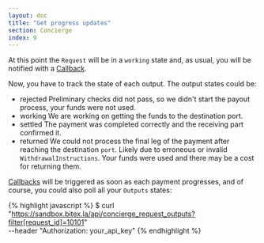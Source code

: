 ```yaml
---
layout: doc
title: "Get progress updates"
section: Concierge
index: 9
---
```


At this point the `Request` will be in a `working` state and, as usual, you will be notified with a [Callback](/docs/concierge/callbacks).

Now, you have to track the state of each output. The output states could be:

  - <span class="badge badge-warning"> rejected </span>
    Preliminary checks did not pass, so we didn't start the payout process,
    your funds were not used.
  - <span class="badge badge-primary">working</span>
    We are working on getting the funds to the destination port.
  - <span class="badge badge-success">settled</span>
    The payment was completed correctly and the receiving part confirmed it.
  - <span class="badge badge-danger">returned</span>
    We could not process the final leg of the payment after reaching the
    destination `port`.
    Likely due to erroneous or invalid `WithdrawalInstructions`.
    Your funds were used and there may be a cost for returning them.

[Callbacks](/docs/concierge/callbacks) will be triggered as soon as each payment progresses, and of course, you could also poll all your `Outputs` states:

{% highlight javascript %}
$ curl "https://sandbox.bitex.la/api/concierge_request_outputs?filter[request_id]=10101" \
  --header "Authorization: your_api_key"
{% endhighlight %}
